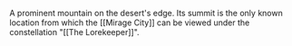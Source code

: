 A prominent mountain on the desert's edge. Its summit is the only known location from which the [[Mirage City]] can be viewed under the constellation "[[The Lorekeeper]]".